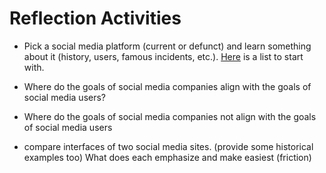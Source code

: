 # Reflection Activities


- Pick a social media platform (current or defunct) and learn something about it (history, users, famous incidents, etc.). [Here](https://en.wikipedia.org/wiki/List_of_social_networking_services) is a list to start with.

- Where do the goals of social media companies align with the goals of social media users?
- Where do the goals of social media companies not align with the goals of social media users

- compare interfaces of two social media sites. (provide some historical examples too) What does each emphasize and make easiest (friction)
